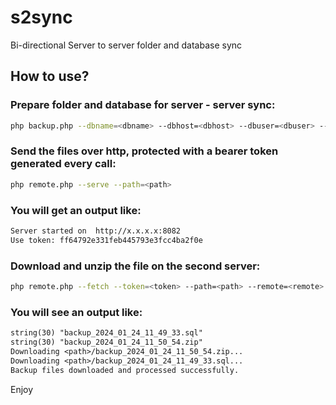 # s2sync
Bi-directional Server to server folder and database sync

## How to use?

### Prepare folder and database for server - server sync:
```bash
php backup.php --dbname=<dbname> --dbhost=<dbhost> --dbuser=<dbuser> --dbpass=<dbpass> --path=<path>
```
### Send the files over http, protected with a bearer token generated every call:
```bash
php remote.php --serve --path=<path>
```
### You will get an output like:
```txt
Server started on  http://x.x.x.x:8082
Use token: ff64792e331feb445793e3fcc4ba2f0e
```
### Download and unzip the file on the second server:
```bash
php remote.php --fetch --token=<token> --path=<path> --remote=<remote>
```
### You will see an output like:
```txt
string(30) "backup_2024_01_24_11_49_33.sql"
string(30) "backup_2024_01_24_11_50_54.zip"
Downloading <path>/backup_2024_01_24_11_50_54.zip...
Downloading <path>/backup_2024_01_24_11_49_33.sql...
Backup files downloaded and processed successfully.
```
Enjoy
